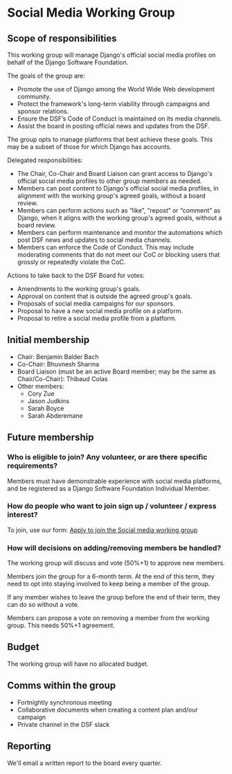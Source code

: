 # Social Media Working Group

## Scope of responsibilities

This working group will manage Django's official social media profiles on behalf of the Django Software Foundation.

The goals of the group are:
- Promote the use of Django among the World Wide Web development community.
- Protect the framework's long-term viability through campaigns and sponsor relations.
- Ensure the DSF’s Code of Conduct is maintained on its media channels.
- Assist the board in posting official news and updates from the DSF.

The group opts to manage platforms that best achieve these goals.
This may be a subset of those for which Django has accounts.

Delegated responsibilities:
- The Chair, Co-Chair and Board Liaison can grant access to Django's official social media profiles to other group 
  members as needed.
- Members can post content to Django's official social media profiles, in alignment with the working group's agreed 
  goals, without a board review.
- Members can perform actions such as “like”, “repost” or “comment” as Django, when it aligns with the working group's 
  agreed goals, without a board review.
- Members can perform maintenance and monitor the automations which post DSF news and updates to social media channels.
- Members can enforce the Code of Conduct. This may include moderating comments that do not meet our CoC or blocking 
  users that grossly or repeatedly violate the CoC.

Actions to take back to the DSF Board for votes:
- Amendments to the working group's goals.
- Approval on content that is outside the agreed group's goals.
- Proposals of social media campaigns for our sponsors.
- Proposal to have a new social media profile on a platform.
- Proposal to retire a social media profile from a platform.

## Initial membership

- Chair: Benjamin Balder Bach
- Co-Chair: Bhuvnesh Sharma 
- Board Liaison (must be an active Board member; may be the same as Chair/Co-Chair): Thibaud Colas
- Other members:
  - Cory Zue
  - Jason Judkins
  - Sarah Boyce
  - Sarah Abderemane

## Future membership

### Who is eligible to join? Any volunteer, or are there specific requirements?

Members must have demonstrable experience with social media platforms, and be registered as a Django Software Foundation
Individual Member.

### How do people who want to join sign up / volunteer / express interest?

To join, use our form: [Apply to join the Social media working group](https://forms.gle/vmhftHhDSyLKQKj66)

### How will decisions on adding/removing members be handled?

The working group will discuss and vote (50%+1) to approve new members.

Members join the group for a 6-month term. At the end of this term, they need to opt into staying involved to keep being 
a member of the group.

If any member wishes to leave the group before the end of their term, they can do so without a vote.

Members can propose a vote on removing a member from the working group. This needs 50%+1 agreement.

## Budget

The working group will have no allocated budget.

## Comms within the group

- Fortnightly synchronous meeting
- Collaborative documents when creating a content plan and/our campaign
- Private channel in the DSF slack

## Reporting

We'll email a written report to the board every quarter.
